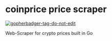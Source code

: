 # coinprice price scraper
<a href='https://github.com/jpoles1/gopherbadger' target='_blank'>![gopherbadger-tag-do-not-edit](https://img.shields.io/badge/Go%20Coverage-73%25-brightgreen.svg?longCache=true&style=flat)</a>

Web-Scraper for crypto prices built in Go
